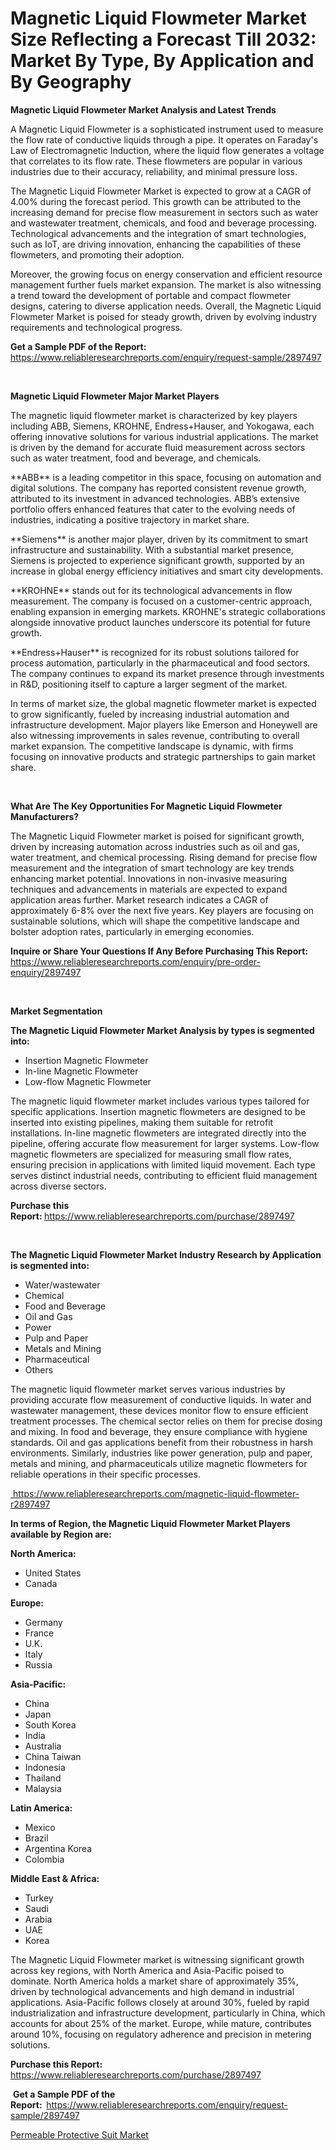 <p><h1>Magnetic Liquid Flowmeter Market Size Reflecting a Forecast Till 2032: Market By Type, By Application and By Geography</h1></p><p><strong>Magnetic Liquid Flowmeter Market Analysis and Latest Trends</strong></p>
<p><p>A Magnetic Liquid Flowmeter is a sophisticated instrument used to measure the flow rate of conductive liquids through a pipe. It operates on Faraday's Law of Electromagnetic Induction, where the liquid flow generates a voltage that correlates to its flow rate. These flowmeters are popular in various industries due to their accuracy, reliability, and minimal pressure loss.</p><p>The Magnetic Liquid Flowmeter Market is expected to grow at a CAGR of 4.00% during the forecast period. This growth can be attributed to the increasing demand for precise flow measurement in sectors such as water and wastewater treatment, chemicals, and food and beverage processing. Technological advancements and the integration of smart technologies, such as IoT, are driving innovation, enhancing the capabilities of these flowmeters, and promoting their adoption.</p><p>Moreover, the growing focus on energy conservation and efficient resource management further fuels market expansion. The market is also witnessing a trend toward the development of portable and compact flowmeter designs, catering to diverse application needs. Overall, the Magnetic Liquid Flowmeter Market is poised for steady growth, driven by evolving industry requirements and technological progress.</p></p>
<p><strong>Get a Sample PDF of the Report:&nbsp;</strong> <a href="https://www.reliableresearchreports.com/enquiry/request-sample/2897497?utm_campaign=3054&utm_medium=2&utm_source=Github&utm_content=ia&utm_term=15032025&utm_id=magnetic-liquid-flowmeter">https://www.reliableresearchreports.com/enquiry/request-sample/2897497</a></p>
<p>&nbsp;</p>
<p><strong>Magnetic Liquid Flowmeter Major Market Players</strong></p>
<p><p>The magnetic liquid flowmeter market is characterized by key players including ABB, Siemens, KROHNE, Endress+Hauser, and Yokogawa, each offering innovative solutions for various industrial applications. The market is driven by the demand for accurate fluid measurement across sectors such as water treatment, food and beverage, and chemicals.</p><p>**ABB** is a leading competitor in this space, focusing on automation and digital solutions. The company has reported consistent revenue growth, attributed to its investment in advanced technologies. ABB’s extensive portfolio offers enhanced features that cater to the evolving needs of industries, indicating a positive trajectory in market share.</p><p>**Siemens** is another major player, driven by its commitment to smart infrastructure and sustainability. With a substantial market presence, Siemens is projected to experience significant growth, supported by an increase in global energy efficiency initiatives and smart city developments.</p><p>**KROHNE** stands out for its technological advancements in flow measurement. The company is focused on a customer-centric approach, enabling expansion in emerging markets. KROHNE's strategic collaborations alongside innovative product launches underscore its potential for future growth.</p><p>**Endress+Hauser** is recognized for its robust solutions tailored for process automation, particularly in the pharmaceutical and food sectors. The company continues to expand its market presence through investments in R&D, positioning itself to capture a larger segment of the market.</p><p>In terms of market size, the global magnetic flowmeter market is expected to grow significantly, fueled by increasing industrial automation and infrastructure development. Major players like Emerson and Honeywell are also witnessing improvements in sales revenue, contributing to overall market expansion. The competitive landscape is dynamic, with firms focusing on innovative products and strategic partnerships to gain market share.</p></p>
<p>&nbsp;</p>
<p><strong>What Are The Key Opportunities For Magnetic Liquid Flowmeter Manufacturers?</strong></p>
<p><p>The Magnetic Liquid Flowmeter market is poised for significant growth, driven by increasing automation across industries such as oil and gas, water treatment, and chemical processing. Rising demand for precise flow measurement and the integration of smart technology are key trends enhancing market potential. Innovations in non-invasive measuring techniques and advancements in materials are expected to expand application areas further. Market research indicates a CAGR of approximately 6-8% over the next five years. Key players are focusing on sustainable solutions, which will shape the competitive landscape and bolster adoption rates, particularly in emerging economies.</p></p>
<p><strong>Inquire or Share Your Questions If Any Before Purchasing This Report:</strong> <a href="https://www.reliableresearchreports.com/enquiry/pre-order-enquiry/2897497?utm_campaign=3054&utm_medium=2&utm_source=Github&utm_content=ia&utm_term=15032025&utm_id=magnetic-liquid-flowmeter">https://www.reliableresearchreports.com/enquiry/pre-order-enquiry/2897497</a></p>
<p>&nbsp;</p>
<p><strong>Market Segmentation</strong></p>
<p><strong>The Magnetic Liquid Flowmeter Market Analysis by types is segmented into:</strong></p>
<p><ul><li>Insertion Magnetic Flowmeter</li><li>In-line Magnetic Flowmeter</li><li>Low-flow Magnetic Flowmeter</li></ul></p>
<p><p>The magnetic liquid flowmeter market includes various types tailored for specific applications. Insertion magnetic flowmeters are designed to be inserted into existing pipelines, making them suitable for retrofit installations. In-line magnetic flowmeters are integrated directly into the pipeline, offering accurate flow measurement for larger systems. Low-flow magnetic flowmeters are specialized for measuring small flow rates, ensuring precision in applications with limited liquid movement. Each type serves distinct industrial needs, contributing to efficient fluid management across diverse sectors.</p></p>
<p><strong>Purchase this Report:&nbsp;</strong><a href="https://www.reliableresearchreports.com/purchase/2897497?utm_campaign=3054&utm_medium=2&utm_source=Github&utm_content=ia&utm_term=15032025&utm_id=magnetic-liquid-flowmeter">https://www.reliableresearchreports.com/purchase/2897497</a></p>
<p>&nbsp;</p>
<p><strong>The Magnetic Liquid Flowmeter Market Industry Research by Application is segmented into:</strong></p>
<p><ul><li>Water/wastewater</li><li>Chemical</li><li>Food and Beverage</li><li>Oil and Gas</li><li>Power</li><li>Pulp and Paper</li><li>Metals and Mining</li><li>Pharmaceutical</li><li>Others</li></ul></p>
<p><p>The magnetic liquid flowmeter market serves various industries by providing accurate flow measurement of conductive liquids. In water and wastewater management, these devices monitor flow to ensure efficient treatment processes. The chemical sector relies on them for precise dosing and mixing. In food and beverage, they ensure compliance with hygiene standards. Oil and gas applications benefit from their robustness in harsh environments. Similarly, industries like power generation, pulp and paper, metals and mining, and pharmaceuticals utilize magnetic flowmeters for reliable operations in their specific processes.</p></p>
<p><a href="https://www.reliableresearchreports.com/magnetic-liquid-flowmeter-r2897497?utm_campaign=3054&utm_medium=2&utm_source=Github&utm_content=ia&utm_term=15032025&utm_id=magnetic-liquid-flowmeter">&nbsp;https://www.reliableresearchreports.com/magnetic-liquid-flowmeter-r2897497</a></p>
<p><strong>In terms of Region, the Magnetic Liquid Flowmeter Market Players available by Region are:</strong></p>
<p>
    <p> <strong> North America: </strong>
        <ul>
            <li>United States</li>
            <li>Canada</li>
        </ul>
        </p> 
    <p> <strong> Europe: </strong>
        <ul>
            <li>Germany</li>
            <li>France</li>
            <li>U.K.</li>
            <li>Italy</li>
            <li>Russia</li>
        </ul>
        </p> 
    <p> <strong> Asia-Pacific: </strong>
        <ul>
            <li>China</li>
            <li>Japan</li>
            <li>South Korea</li>
            <li>India</li>
            <li>Australia</li>
            <li>China Taiwan</li>
            <li>Indonesia</li>
            <li>Thailand</li>
            <li>Malaysia</li>
        </ul>
        </p> 
    <p> <strong> Latin America: </strong>
        <ul>
            <li>Mexico</li>
            <li>Brazil</li>
            <li>Argentina Korea</li>
            <li>Colombia</li>
        </ul>
        </p> 
    <p> <strong> Middle East & Africa: </strong>
        <ul>
            <li>Turkey</li>
            <li>Saudi</li>
            <li>Arabia</li>
            <li>UAE</li>
            <li>Korea</li>
        </ul>
    </p>
    </p>
<p><p>The Magnetic Liquid Flowmeter market is witnessing significant growth across key regions, with North America and Asia-Pacific poised to dominate. North America holds a market share of approximately 35%, driven by technological advancements and high demand in industrial applications. Asia-Pacific follows closely at around 30%, fueled by rapid industrialization and infrastructure development, particularly in China, which accounts for about 25% of the market. Europe, while mature, contributes around 10%, focusing on regulatory adherence and precision in metering solutions.</p></p>
<p><strong>Purchase this Report: </strong><a href="https://www.reliableresearchreports.com/purchase/2897497?utm_campaign=3054&utm_medium=2&utm_source=Github&utm_content=ia&utm_term=15032025&utm_id=magnetic-liquid-flowmeter">https://www.reliableresearchreports.com/purchase/2897497</a></p>
<p>&nbsp;<strong>Get a Sample PDF of the Report:&nbsp;&nbsp;</strong><a href="https://www.reliableresearchreports.com/enquiry/request-sample/2897497?utm_campaign=3054&utm_medium=2&utm_source=Github&utm_content=ia&utm_term=15032025&utm_id=magnetic-liquid-flowmeter">https://www.reliableresearchreports.com/enquiry/request-sample/2897497</a></p>
<p><strong></strong></p>
<p><p><a href="https://github.com/tashipmhuiri/Market-Research-Report-List-1/blob/main/permeable-protective-suit-market.md?utm_campaign=3054&utm_medium=2&utm_source=Github&utm_content=ia&utm_term=15032025&utm_id=magnetic-liquid-flowmeter">Permeable Protective Suit Market</a></p></p>